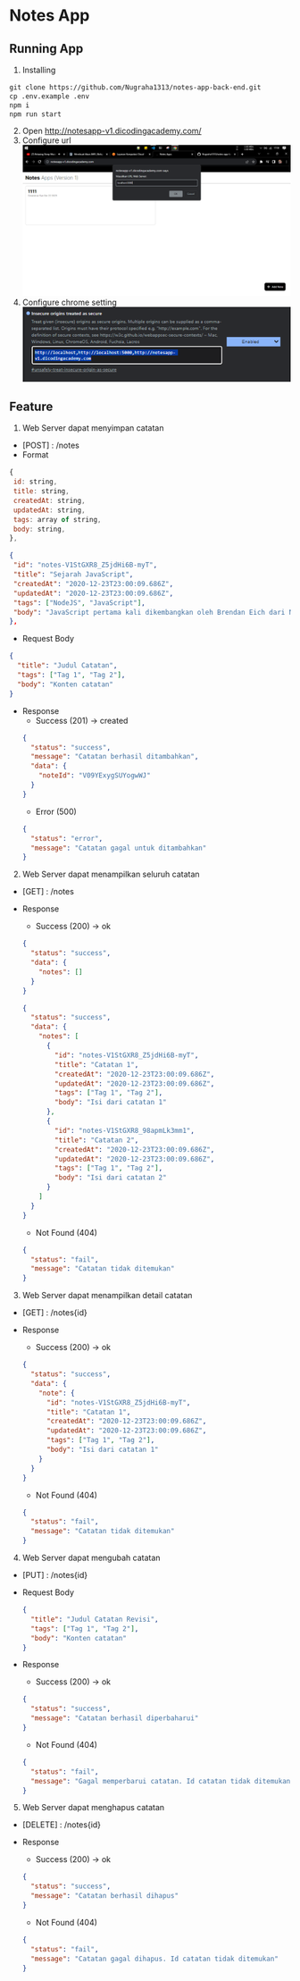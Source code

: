 # Notes App

## Running App
1. Installing
```console
git clone https://github.com/Nugraha1313/notes-app-back-end.git
cp .env.example .env
npm i
npm run start
```
2. Open http://notesapp-v1.dicodingacademy.com/
3. Configure url
![Alt text](images/image.png)    
4. Configure chrome setting <br/>
![Alt text](images/image-1.png)

## **Feature**

1. Web Server dapat menyimpan catatan

- [POST] : /notes
- Format

```javascript
{
 id: string,
 title: string,
 createdAt: string,
 updatedAt: string,
 tags: array of string,
 body: string,
},
```

```json
{
 "id": "notes-V1StGXR8_Z5jdHi6B-myT",
 "title": "Sejarah JavaScript",
 "createdAt": "2020-12-23T23:00:09.686Z",
 "updatedAt": "2020-12-23T23:00:09.686Z",
 "tags": ["NodeJS", "JavaScript"],
 "body": "JavaScript pertama kali dikembangkan oleh Brendan Eich dari Netscape di bawah nama Mocha, yang nantinya namanya diganti menjadi LiveScript, dan akhirnya menjadi JavaScript. Navigator sebelumnya telah mendukung Java untuk lebih bisa dimanfaatkan para pemrogram yang non-Java.",
},
```

- Request Body

```json
{
  "title": "Judul Catatan",
  "tags": ["Tag 1", "Tag 2"],
  "body": "Konten catatan"
}
```

- Response
  - Success (201) -> created
  ```json
  {
    "status": "success",
    "message": "Catatan berhasil ditambahkan",
    "data": {
      "noteId": "V09YExygSUYogwWJ"
    }
  }
  ```
  - Error (500)
  ```json
  {
    "status": "error",
    "message": "Catatan gagal untuk ditambahkan"
  }
  ```

2. Web Server dapat menampilkan seluruh catatan

- [GET] : /notes
- Response

  - Success (200) -> ok

  ```json
  {
    "status": "success",
    "data": {
      "notes": []
    }
  }
  ```

  ```json
  {
    "status": "success",
    "data": {
      "notes": [
        {
          "id": "notes-V1StGXR8_Z5jdHi6B-myT",
          "title": "Catatan 1",
          "createdAt": "2020-12-23T23:00:09.686Z",
          "updatedAt": "2020-12-23T23:00:09.686Z",
          "tags": ["Tag 1", "Tag 2"],
          "body": "Isi dari catatan 1"
        },
        {
          "id": "notes-V1StGXR8_98apmLk3mm1",
          "title": "Catatan 2",
          "createdAt": "2020-12-23T23:00:09.686Z",
          "updatedAt": "2020-12-23T23:00:09.686Z",
          "tags": ["Tag 1", "Tag 2"],
          "body": "Isi dari catatan 2"
        }
      ]
    }
  }
  ```

  - Not Found (404)

  ```json
  {
    "status": "fail",
    "message": "Catatan tidak ditemukan"
  }
  ```

3. Web Server dapat menampilkan detail catatan

- [GET] : /notes{id}
- Response

  - Success (200) -> ok

  ```json
  {
    "status": "success",
    "data": {
      "note": {
        "id": "notes-V1StGXR8_Z5jdHi6B-myT",
        "title": "Catatan 1",
        "createdAt": "2020-12-23T23:00:09.686Z",
        "updatedAt": "2020-12-23T23:00:09.686Z",
        "tags": ["Tag 1", "Tag 2"],
        "body": "Isi dari catatan 1"
      }
    }
  }
  ```

  - Not Found (404)

  ```json
  {
    "status": "fail",
    "message": "Catatan tidak ditemukan"
  }
  ```

4. Web Server dapat mengubah catatan

- [PUT] : /notes{id}
- Request Body
  ```json
  {
    "title": "Judul Catatan Revisi",
    "tags": ["Tag 1", "Tag 2"],
    "body": "Konten catatan"
  }
  ```
- Response

  - Success (200) -> ok

  ```json
  {
    "status": "success",
    "message": "Catatan berhasil diperbaharui"
  }
  ```

  - Not Found (404)

  ```json
  {
    "status": "fail",
    "message": "Gagal memperbarui catatan. Id catatan tidak ditemukan"
  }
  ```

5. Web Server dapat menghapus catatan

- [DELETE] : /notes{id}
- Response

  - Success (200) -> ok

  ```json
  {
    "status": "success",
    "message": "Catatan berhasil dihapus"
  }
  ```

  - Not Found (404)

  ```json
  {
    "status": "fail",
    "message": "Catatan gagal dihapus. Id catatan tidak ditemukan"
  }
  ```